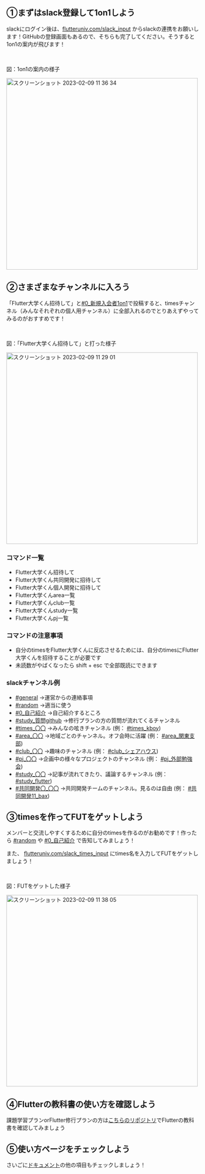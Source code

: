 ## ①まずはslack登録して1on1しよう
slackにログイン後は、[flutteruniv.com/slack_input](https://flutteruniv.com/slack_input) からslackの連携をお願いします！GitHubの登録画面もあるので、そちらも完了してください。そうすると1on1の案内が飛びます！

<br/>

図：1on1の案内の様子

<img width="500" alt="スクリーンショット 2023-02-09 11 36 34" src="https://user-images.githubusercontent.com/17683316/217708499-9d1bef65-0eea-44b4-903f-8b3684530cc9.png">

## ②さまざまなチャンネルに入ろう
「Flutter大学くん招待して」と[#0_新規入会者1on1](https://flutteruniv.slack.com/archives/C038U4GT1N3)で投稿すると、timesチャンネル（みんなそれぞれの個人用チャンネル）に全部入れるのでとりあえずやってみるのがおすすめです！

<br/>

図：「Flutter大学くん招待して」と打った様子

<img width="500" alt="スクリーンショット 2023-02-09 11 29 01" src="https://user-images.githubusercontent.com/17683316/217702156-0e8ca6a3-1e0e-497c-9c57-af5b118bf035.png">

### コマンド一覧
- Flutter大学くん招待して
- Flutter大学くん共同開発に招待して
- Flutter大学くん個人開発に招待して
- Flutter大学くんarea一覧
- Flutter大学くんclub一覧
- Flutter大学くんstudy一覧
- Flutter大学くんpj一覧

### コマンドの注意事項
- 自分のtimesをFlutter大学くんに反応させるためには、自分のtimesにFlutter大学くんを招待することが必要です
- 未読数がやばくなったら shift + esc で全部既読にできます

### slackチャンネル例
- [#general](https://flutteruniv.slack.com/archives/C012NRTEMMH) →運営からの連絡事項
- [#random](https://flutteruniv.slack.com/archives/C01318JMEUR) →適当に使う
- [#0_自己紹介](https://flutteruniv.slack.com/archives/C012NKN75S6) →自己紹介するところ
- [#study_質問github](https://flutteruniv.slack.com/archives/C012TPJ0FC3) →修行プランの方の質問が流れてくるチャンネル
- [#times_〇〇](https://flutteruniv.slack.com/archives/C014342KVPS) →みんなの呟きチャンネル (例： [#times_kboy](https://flutteruniv.slack.com/archives/C014342KVPS))
- [#area_〇〇](https://flutteruniv.slack.com/archives/C02CUH8LUKB) →地域ごとのチャンネル。オフ会時に活躍 (例： [#area_関東支部](https://flutteruniv.slack.com/archives/C02CUH8LUKB))
- [#club_〇〇](https://flutteruniv.slack.com/archives/C02885T6A9X) →趣味のチャンネル (例： [#club_シェアハウス](https://flutteruniv.slack.com/archives/C02885T6A9X))
- [#pj_〇〇](https://flutteruniv.slack.com/archives/C02CUG0GPHC) →企画中の様々なプロジェクトのチャンネル (例： [#pj_外部勉強会](https://flutteruniv.slack.com/archives/C02CUG0GPHC))
- [#study_〇〇](https://flutteruniv.slack.com/archives/C01B8V5FB8W) →記事が流れてきたり、議論するチャンネル (例： [#study_flutter](https://flutteruniv.slack.com/archives/C01B8V5FB8W))
- [#共同開発〇_〇〇](https://flutteruniv.slack.com/archives/C04HS5RTYM7) →共同開発チームのチャンネル。見るのは自由 (例： [#共同開発11_bax](https://flutteruniv.slack.com/archives/C04HS5RTYM7))

## ③timesを作ってFUTをゲットしよう
メンバーと交流しやすくするために自分のtimesを作るのがお勧めです！作ったら [#random](https://flutteruniv.slack.com/archives/C01318JMEUR) や [#0_自己紹介](https://flutteruniv.slack.com/archives/C012NKN75S6) で告知してみましょう！

また、 [flutteruniv.com/slack_times_input](https://flutteruniv.com/slack_times_input) にtimes名を入力してFUTをゲットしましょう！

<br/>

図：FUTをゲットした様子

<img width="500" alt="スクリーンショット 2023-02-09 11 38 05" src="https://user-images.githubusercontent.com/17683316/217708502-975074ff-935e-40fd-8a19-0385968ded2c.png">

## ④Flutterの教科書の使い方を確認しよう
課題学習プランorFlutter修行プランの方は[こちらのリポジトリ](https://github.com/flutteruniv/zenn)でFlutterの教科書を確認してみましょう

## ⑤使い方ページをチェックしよう
さいごに[ドキュメント](README.md)の他の項目もチェックしましょう！
